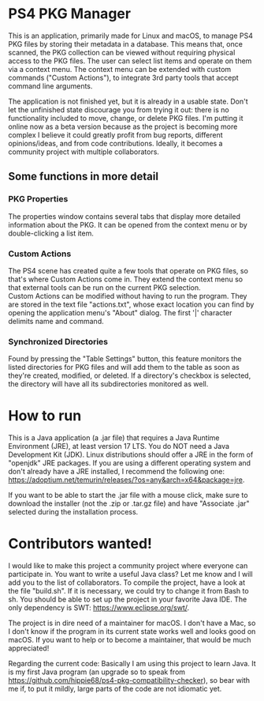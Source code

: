 # PS4 PKG Manager

This is an application, primarily made for Linux and macOS, to manage PS4 PKG files by storing their metadata in a database. This means that, once scanned, the PKG collection can be viewed without requiring physical access to the PKG files. The user can select list items and operate on them via a context menu. The context menu can be extended with custom commands ("Custom Actions"), to integrate 3rd party tools that accept command line arguments.

The application is not finished yet, but it is already in a usable state. Don't let the unfinished state discourage you from trying it out: there is no functionality included to move, change, or delete PKG files. I'm putting it online now as a beta version because as the project is becoming more complex I believe it could greatly profit from bug reports, different opinions/ideas, and from code contributions. Ideally, it becomes a community project with multiple collaborators.

## Some functions in more detail

### PKG Properties

The properties window contains several tabs that display more detailed information about the PKG. It can be opened from the context menu or by double-clicking a list item.

### Custom Actions

The PS4 scene has created quite a few tools that operate on PKG files, so that's where Custom Actions come in. They extend the context menu so that external tools can be run on the current PKG selection.  
Custom Actions can be modified without having to run the program. They are stored in the text file "actions.txt", whose exact location you can find by opening the application menu's "About" dialog. The first '|' character delimits name and command.

### Synchronized Directories

Found by pressing the "Table Settings" button, this feature monitors the listed directories for PKG files and will add them to the table as soon as they're created, modified, or deleted. If a directory's checkbox is selected, the directory will have all its subdirectories monitored as well.

# How to run

This is a Java application (a .jar file) that requires a Java Runtime Environment (JRE), at least version 17 LTS. You do NOT need a Java Development Kit (JDK). Linux distributions should offer a JRE in the form of "openjdk" JRE packages. If you are using a different operating system and don't already have a JRE installed, I recommend the following one: https://adoptium.net/temurin/releases/?os=any&arch=x64&package=jre.

If you want to be able to start the .jar file with a mouse click, make sure to download the installer (not the .zip or .tar.gz file) and have "Associate .jar" selected during the installation process.

# Contributors wanted!

I would like to make this project a community project where everyone can participate in. You want to write a useful Java class? Let me know and I will add you to the list of collaborators. To compile the project, have a look at the file "build.sh". If it is necessary, we could try to change it from Bash to sh. You should be able to set up the project in your favorite Java IDE. The only dependency is SWT: https://www.eclipse.org/swt/.

The project is in dire need of a maintainer for macOS. I don't have a Mac, so I don't know if the program in its current state works well and looks good on macOS. If you want to help or to become a maintainer, that would be much appreciated!

Regarding the current code: Basically I am using this project to learn Java. It is my first Java program (an upgrade so to speak from https://github.com/hippie68/ps4-pkg-compatibility-checker), so bear with me if, to put it mildly, large parts of the code are not idiomatic yet.
